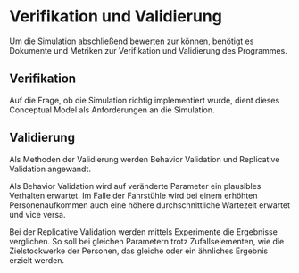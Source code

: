 # Verifikation und Validierung
Um die Simulation abschließend bewerten zur können, benötigt es Dokumente
und Metriken zur Verifikation und Validierung des Programmes.

## Verifikation
<!-- Informelles Conceptual Model -> Simulation Model -->

Auf die Frage, ob die Simulation richtig implementiert wurde, dient dieses 
Conceptual Model als Anforderungen an die Simulation.

## Validierung
<!-- Behaviour Validation \(Parameteränderungen Plausibel\) -->
<!-- Replicative Validation -->

Als Methoden der Validierung werden Behavior Validation und 
Replicative Validation angewandt.

Als Behavior Validation wird auf veränderte Parameter ein plausibles 
Verhalten erwartet. Im Falle der Fahrstühle wird bei einem erhöhten 
Personenaufkommen auch eine höhere durchschnittliche Wartezeit erwartet 
und vice versa.

Bei der Replicative Validation werden mittels Experimente die Ergebnisse 
verglichen. So soll bei gleichen Parametern trotz Zufallselementen, 
wie die Zielstockwerke der Personen, das gleiche oder ein ähnliches 
Ergebnis erzielt werden.